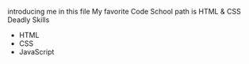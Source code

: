 introducing me in this file
My favorite Code School path is HTML & CSS
Deadly Skills
* HTML
* CSS
* JavaScript
